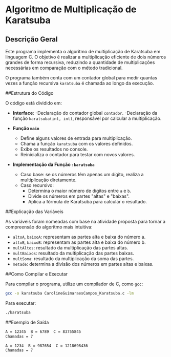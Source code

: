# Algoritmo de Multiplicação de Karatsuba

## Descrição Geral
Este programa implementa o algoritmo de multiplicação de Karatsuba em linguagem C. O objetivo é realizar a multiplicação eficiente de dois números grandes de forma recursiva, reduzindo a quantidade de multiplicações necessárias em comparação com o método tradicional.

O programa também conta com um contador global para medir quantas vezes a função recursiva `karatsuba` é chamada ao longo da execução.

##Estrutura do Código

O código está dividido em:

- **Interface**:
  -Declaração do contador global `contador`.
  -Declaração da função `karatsuba(int, int)`, responsável por calcular a multiplicação.

- **Função `main`**
  - Define alguns valores de entrada para multiplicação.
  - Chama a função `karatsuba` com os valores definidos.
  - Exibe os resultados no console.
  - Reinicializa o contador para testar com novos valores.

- **Implementação da Função `:karatsuba`**
  - Caso base: se os números têm apenas um dígito, realiza a multiplicação diretamente.
  - Caso recursivo:
    - Determina o maior número de dígitos entre `a` e `b`.
    - Divide os números em partes "altas" e "baixas".
    - Aplica a fórmula de Karatsuba para calcular o resultado.

##Explicação das Variáveis

As variáveis foram nomeadas com base na atividade proposta para tornar a compreensão do algoritmo mais intuitiva:

- `altoA`, `baixoA`: representam as partes alta e baixa do número a.
- `altoB`, `baixoB`: representam as partes alta e baixa do número b.
- `multAltos`: resultado da multiplicação das partes altas.
- `multBaixos`: resultado da multiplicação das partes baixas.
- `multSoma`: resultado da multiplicação da soma das partes.
- `metade`: determina a divisão dos números em partes altas e baixas.

##Como Compilar e Executar

Para compilar o programa, utilize um compilador de C, como `gcc`:
```bash
gcc -o karatsuba CarolineGuimaraesCampos_Karatsuba.c -lm
```
Para executar:
```bash
./karatsuba
```
##Exemplo de Saída
```bash
A = 12345  B = 6789  C = 83755845
Chamadas = 7

A = 1234  B = 987654  C = 1218698436
Chamadas = 7
```
